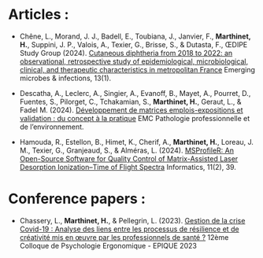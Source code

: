 # Articles :   

  * Chêne, L., Morand, J. J., Badell, E., Toubiana, J., Janvier, F., **Marthinet, H.**, Suppini, J. P., Valois, A., Texier, G., Brisse, S., & Dutasta, F., ŒDIPE Study Group (2024). [Cutaneous diphtheria from 2018 to 2022: an observational, retrospective study of epidemiological, microbiological, clinical, and therapeutic characteristics in metropolitan France](https://doi.org/10.1080/22221751.2024.2408324)
 Emerging microbes & infections, 13(1).


  * Descatha, A., Leclerc, A., Singier, A., Evanoff, B., Mayet, A., Pourret, D., Fuentes, S., Pilorget, C., Tchakamian, S., **Marthinet, H.**, Geraut, L., & Fadel M. (2024). [Développement de matrices emplois-expositions et validation : du concept à la pratique](https://www.em-consulte.com/article/1667358) EMC Pathologie professionnelle et de l’environnement.

 
  * Hamouda, R., Estellon, B., Himet, K., Cherif, A., **Marthinet, H.**, Loreau, J. M., Texier, G., Granjeaud, S., & Alméras, L. (2024). [MSProfileR: An Open-Source Software for Quality Control of Matrix-Assisted Laser Desorption Ionization–Time of Flight Spectra](https://doi.org/10.3390/informatics11020039) Informatics, 11(2), 39.

# Conference papers :   

  * Chassery, L., **Marthinet, H.**, & Pellegrin, L. (2023).
[Gestion de la crise Covid-19 : Analyse des liens entre les processus de résilience et de créativité mis en œuvre par 
les professionnels de santé ?](https://www.researchgate.net/publication/380185949_Gestion_de_la_crise_Covid-19_Analyse_des_liens_entre_les_processus_de_resilience_et_de_creativite_mis_en_oeuvre_par_les_professionnels_de_sante) 12ème Colloque de Psychologie Ergonomique - EPIQUE 2023
